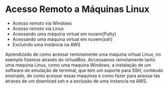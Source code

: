 # Acesso Remoto a Máquinas Linux

 - Acesso remoto via Windows
 - Acesso remoto via Linux
 - Acessando uma máquina virtual em nuvem(Putty)
 - Acessando uma máquina virtual em nuvem(ssh)
 - Excluindo uma instância na AWS

Aprendizado de como acessar remotamente uma maquina virtual Linux, no exemplo fizemos através do virtualBox.
Accessamos remotamente tanto uma maquina Linux, como uma maquina Windows, a instalação de um software de emulação de terminal, que tem um suporte para SSH, conteudo ensinado, de como acessar essas maquinas e como fazer para acessa-las atraves de um download ssh e a exclusão de uma instancia na AWS.